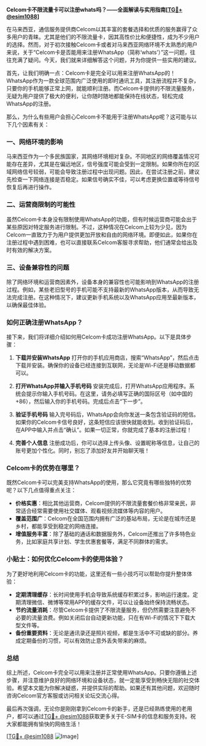 **Celcom卡不限流量卡可以注册whats吗？——全面解读与实用指南[[TG💪+ @esim1088](https://t.me/s/esim1088)]**

在马来西亚，通信服务提供商Celcom以其丰富的套餐选择和优质的服务赢得了众多用户的青睐。尤其是他们的不限流量卡，因其高性价比和便捷性，成为不少用户的选择。然而，对于初次接触Celcom卡或者对马来西亚网络环境不太熟悉的用户来说，关于“Celcom卡是否能用来注册WhatsApp（简称‘whats’）”这一问题，往往充满了疑问。今天，我们就来详细解答这个问题，并为你提供一些实用的建议。

首先，让我们明确一点：Celcom卡是完全可以用来注册WhatsApp的！WhatsApp作为一款全球范围内广泛使用的即时通讯工具，其注册流程并不复杂，只要你的手机能够正常上网，就能顺利注册。而Celcom卡提供的不限流量服务，无疑为用户提供了极大的便利，让你随时随地都能保持在线状态，轻松完成WhatsApp的注册。

那么，为什么有些用户会担心Celcom卡不能用于注册WhatsApp呢？这可能与以下几个因素有关：

### 一、网络环境的影响

马来西亚作为一个多民族国家，其网络环境相对复杂。不同地区的网络覆盖情况可能存在差异，尤其是在偏远地区，信号强度可能会受到一定限制。如果你所在的区域网络信号较弱，可能会导致注册过程中出现问题。因此，在尝试注册之前，建议先检查一下网络连接是否稳定。如果信号确实不佳，可以考虑更换位置或等待信号恢复后再进行操作。

### 二、运营商限制的可能性

虽然Celcom卡本身没有限制使用WhatsApp的功能，但有时候运营商可能会出于某些原因对特定服务进行限制。不过，这种情况在Celcom上较为少见，因为Celcom一直致力于为用户提供更加开放和自由的网络环境。即便如此，如果你在注册过程中遇到困难，也可以直接联系Celcom客服寻求帮助，他们通常会给出及时有效的解决方案。

### 三、设备兼容性的问题

除了网络环境和运营商因素外，设备本身的兼容性也可能影响到WhatsApp的注册过程。例如，某些老旧型号的手机可能不支持最新的WhatsApp版本，从而导致无法完成注册。在这种情况下，建议更新手机系统以及WhatsApp应用至最新版本，以确保最佳体验。

### 如何正确注册WhatsApp？

接下来，我们将详细介绍如何用Celcom卡成功注册WhatsApp。以下是具体步骤：

1. **下载并安装WhatsApp**
   打开你的手机应用商店，搜索“WhatsApp”，然后点击下载并安装。确保你的设备已经连接到互联网，无论是Wi-Fi还是移动数据都可以。

2. **打开WhatsApp并输入手机号码**
   安装完成后，打开WhatsApp应用程序。系统会提示你输入手机号码。在这里，请务必填写正确的国际区号（如中国的+86），然后输入你的手机号码。完成后点击“下一步”。

3. **验证手机号码**
   输入完号码后，WhatsApp会向你发送一条包含验证码的短信。如果你的Celcom卡信号良好，这条短信应该很快就能收到。收到验证码后，在APP中输入并点击“确认”。如果一切正常，你就完成了基本的注册过程！

4. **完善个人信息**
   注册成功后，你可以选择上传头像、设置昵称等信息，让自己的账号更加个性化。同时，别忘了添加好友并开始聊天哦！

### Celcom卡的优势在哪里？

既然Celcom卡可以完美支持WhatsApp的使用，那么它究竟有哪些独特的优势呢？以下几点值得重点关注：

- **价格实惠**：相比其他运营商，Celcom提供的不限流量套餐价格非常亲民，非常适合经常需要使用社交媒体、观看视频流媒体等内容的用户。
- **覆盖范围广**：Celcom在全国范围内拥有广泛的基站布局，无论是在城市还是乡村，都能享受到稳定的网络连接。
- **增值服务丰富**：除了基础的通话和数据服务外，Celcom还推出了许多特色业务，比如家庭共享计划、学生优惠套餐等，满足不同群体的需求。

### 小贴士：如何优化Celcom卡的使用体验？

为了更好地利用Celcom卡的功能，这里还有一些小技巧可以帮助你提升整体体验：

- **定期清理缓存**：长时间使用手机会导致系统缓存积累过多，影响运行速度。定期清理微信、微博等常用APP的缓存文件，可以让设备始终保持流畅状态。
- **节约流量消耗**：尽管Celcom卡提供了不限流量服务，但仍然需要注意避免不必要的流量浪费。例如关闭后台自动更新功能，只在有Wi-Fi的情况下下载大型文件等。
- **备份重要资料**：无论是通讯录还是照片视频，都是生活中不可或缺的部分。养成定期备份的习惯，可以有效防止意外丢失带来的麻烦。

### 总结

综上所述，Celcom卡完全可以用来注册并正常使用WhatsApp。只要你遵循上述步骤，并注意维护良好的网络环境和设备状态，就一定能享受到畅快无阻的社交体验。希望本文能为你解决疑惑，并提供实际的帮助。如果还有其他问题，欢迎随时咨询Celcom官方客服或访问相关论坛交流心得。

最后再次强调，无论你是刚刚拿到Celcom卡的新手，还是已经熟练使用的老用户，都可以通过[TG💪+ @esim1088](https://t.me/s/esim1088)获取更多关于E-SIM卡的信息和服务支持。祝大家都能拥有愉快的网络生活！

[[TG💪+ @esim1088](https://t.me/s/esim1088) ![Image](https://i.postimg.cc/4NQfJmqS/Snipaste-2025-05-13-00-14-12.png)]